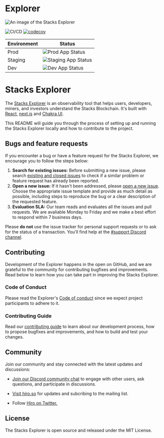 # Explorer


![An image of the Stacks Explorer](/explorer-image.png 'Stacks Explorer')


![CI/CD](https://github.com/blockstack/explorer/actions/workflows/ci.yml/badge.svg)
[![codecov](https://codecov.io/gh/hirosystems/explorer/branch/main/graph/badge.svg?token=03EGMFTMO0)](https://codecov.io/gh/hirosystems/explorer)

| Environment | Status                                                                                                                                                         |
|-------------|----------------------------------------------------------------------------------------------------------------------------------------------------------------|
| Prod        | ![Prod App Status](https://argo-cd.hiro.tools/api/badge?name=explorer&revision=true)          |
| Staging     | ![Staging App Status](https://argo-cd.stg.hiro.tools/api/badge?name=explorer&revision=true) |
| Dev         | ![Dev App Status](https://argo-cd.dev.hiro.tools/api/badge?name=explorer&revision=true)    |

# Stacks Explorer

The [Stacks Explorer](https://explorer.hiro.so/) is an observability tool that helps users, developers, miners, and investors understand the Stacks Blockchain. It's built with [React](https://reactjs.org/), [next.js](https://github.com/zeit/next.js) and [Chakra UI](https://chakra-ui.com/).

This README will guide you through the process of setting up and running the Stacks Explorer locally and how to contribute to the project.

## Bugs and feature requests

If you encounter a bug or have a feature request for the Stacks Explorer, we encourage you to follow the steps below:

 1. **Search for existing issues:** Before submitting a new issue, please search [existing and closed issues](https://github.com/hirosystems/explorer/issues) to check if a similar problem or feature request has already been reported.
 1. **Open a new issue:** If it hasn't been addressed, please [open a new issue](https://github.com/hirosystems/explorer/issues/new/choose). Choose the appropriate issue template and provide as much detail as possible, including steps to reproduce the bug or a clear description of the requested feature.
 1. **Evaluation SLA:** Our team reads and evaluates all the issues and pull requests. We are avaliable Monday to Friday and we make a best effort to respond within 7 business days.

Please **do not** use the issue tracker for personal support requests or to ask for the status of a transaction. You'll find help at the [#support Discord channel](https://discord.gg/SK3DxdsP).


## Contributing

Development of the Explorer happens in the open on GitHub, and we are grateful to the community for contributing bugfixes and improvements. Read below to learn how you can take part in improving the Stacks Explorer.

### Code of Conduct
Please read the Explorer's [Code of conduct](https://github.com/hirosystems/explorer/blob/main/CODE_OF_CONDUCT.md) since we expect project participants to adhere to it. 

### Contributing Guide
Read our [contributing guide](https://github.com/hirosystems/explorer/blob/main/.github/CONTRIBUTING.md) to learn about our development process, how to propose bugfixes and improvements, and how to build and test your changes.


## Community

Join our community and stay connected with the latest updates and discussions:

- [Join our Discord community chat](https://discord.gg/ZQR6cyZC) to engage with other users, ask questions, and participate in discussions.

- [Visit hiro.so](https://www.hiro.so/) for updates and subcribing to the mailing list.

- Follow [Hiro on Twitter.](https://twitter.com/hirosystems)

## License

The Stacks Explorer is open source and released under the MIT License.
